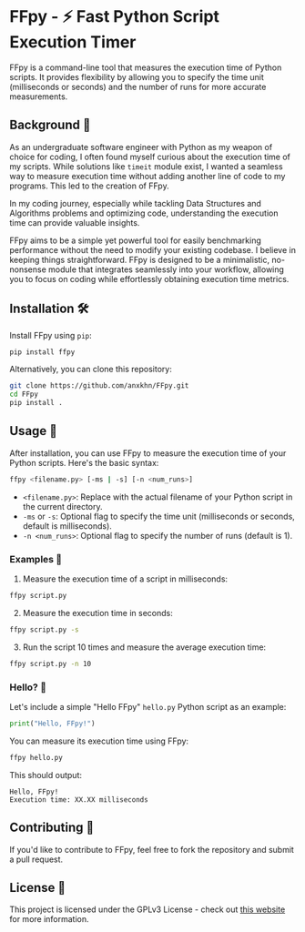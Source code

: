 # FFpy - ⚡ Fast Python Script Execution Timer

FFpy is a command-line tool that measures the execution time of Python scripts. It provides flexibility by allowing you to specify the time unit (milliseconds or seconds) and the number of runs for more accurate measurements.

## Background 🚀

As an undergraduate software engineer with Python as my weapon of choice for coding, I often found myself curious about the execution time of my scripts. While solutions like `timeit` module exist, I wanted a seamless way to measure execution time without adding another line of code to my programs. This led to the creation of FFpy.

In my coding journey, especially while tackling Data Structures and Algorithms problems and optimizing code, understanding the execution time can provide valuable insights.

FFpy aims to be a simple yet powerful tool for easily benchmarking performance without the need to modify your existing codebase. I believe in keeping things straightforward. FFpy is designed to be a minimalistic, no-nonsense module that integrates seamlessly into your workflow, allowing you to focus on coding while effortlessly obtaining execution time metrics.

## Installation 🛠️

Install FFpy using `pip`:

```bash
pip install ffpy
```

Alternatively, you can clone this repository:

```bash
git clone https://github.com/anxkhn/FFpy.git
cd FFpy
pip install .
```

## Usage 🚨

After installation, you can use FFpy to measure the execution time of your Python scripts. Here's the basic syntax:

```bash
ffpy <filename.py> [-ms | -s] [-n <num_runs>]
```

- `<filename.py>`: Replace with the actual filename of your Python script in the current directory.
- `-ms` or `-s`: Optional flag to specify the time unit (milliseconds or seconds, default is milliseconds).
- `-n <num_runs>`: Optional flag to specify the number of runs (default is 1).

### Examples 🌈

1. Measure the execution time of a script in milliseconds:

```bash
ffpy script.py
```

2. Measure the execution time in seconds:

```bash
ffpy script.py -s
```

3. Run the script 10 times and measure the average execution time:

```bash
ffpy script.py -n 10
```

### Hello? 🤔

Let's include a simple "Hello FFpy" `hello.py` Python script as an example:

```python
print("Hello, FFpy!")
```

You can measure its execution time using FFpy:

```bash
ffpy hello.py
```

This should output:

```
Hello, FFpy!
Execution time: XX.XX milliseconds
```

## Contributing 🤝

If you'd like to contribute to FFpy, feel free to fork the repository and submit a pull request.

## License 📜

This project is licensed under the GPLv3 License - check out [this website](https://www.tldrlegal.com/license/gnu-general-public-license-v3-gpl-3) for more information.